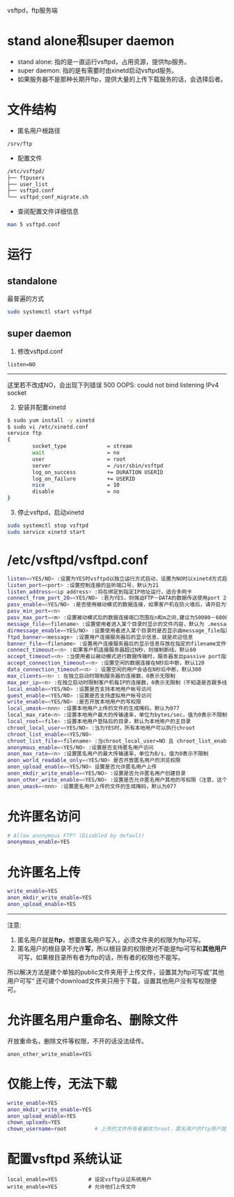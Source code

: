 vsftpd，ftp服务端

# stand alone和super daemon

- stand alone: 指的是一直运行vsftpd，占用资源，提供ftp服务。
- super daemon: 指的是有需要时由xinetd启动vsftpd服务。
- 如果服务器不是那种长期开ftp，提供大量的上传下载服务的话，会选择后者。

# 文件结构

- 匿名用户根路径
```bash
/srv/ftp
```
- 配置文件
```bash
/etc/vsftpd/
├── ftpusers
├── user_list
├── vsftpd.conf
└── vsftpd_conf_migrate.sh
```
- 查阅配置文件详细信息
```bash
man 5 vsftpd.conf
```

# 运行

## standalone

最普遍的方式
```bash
sudo systemctl start vsftpd
```

## super daemon 

1. 修改vsftpd.conf
```
listen=NO
```
---
这里若不改成NO，会出现下列错误
500 OOPS: could not bind listening IPv4 socket

2. 安装并配置xinetd
```bash
$ sudo yum install -y xinetd
$ sudo vi /etc/xinetd.conf
service ftp
{
        socket_type             = stream
        wait                    = no
        user                    = root
        server                  = /usr/sbin/vsftpd
        log_on_success          += DURATION USERID
        log_on_failure          += USERID
        nice                    = 10
        disable                 = no
}
```
3. 停止vsftpd，启动xinetd
```bash
sudo systemctl stop vsftpd 
sudo service xinetd start 
```

# /etc/vsftpd/vsftpd.conf

```bash
listen=<YES/NO> :设置为YES时vsftpd以独立运行方式启动，设置为NO时以xinetd方式启动（xinetd是管理守护进程的，将服务集中管理，可以减少大量服务的资源消耗）
listen_port=<port> :设置控制连接的监听端口号，默认为21
listen_address=<ip address> :将在绑定到指定IP地址运行，适合多网卡
connect_from_port_20=<YES/NO> :若为YES，则强迫FTP－DATA的数据传送使用port 20，默认YES
pasv_enable=<YES/NO> :是否使用被动模式的数据连接，如果客户机在防火墙后，请开启为YES
pasv_min_port=<n>
pasv_max_port=<m> :设置被动模式后的数据连接端口范围在n和m之间,建议为50000－60000端口
message_file=<filename> :设置使用者进入某个目录时显示的文件内容，默认为 .message
dirmessage_enable=<YES/NO> :设置使用者进入某个目录时是否显示由message_file指定的文件内容
ftpd_banner=<message> :设置用户连接服务器后的显示信息，就是欢迎信息
banner_file=<filename> :设置用户连接服务器后的显示信息存放在指定的filename文件中
connect_timeout=<n> :如果客户机连接服务器超过N秒，则强制断线，默认60
accept_timeout=<n> :当使用者以被动模式进行数据传输时，服务器发出passive port指令等待客户机超过N秒，则强制断线，默认60
accept_connection_timeout=<n> :设置空闲的数据连接在N秒后中断，默认120
data_connection_timeout=<n> : 设置空闲的用户会话在N秒后中断，默认300
max_clients=<n> : 在独立启动时限制服务器的连接数，0表示无限制
max_per_ip=<n> :在独立启动时限制客户机每IP的连接数，0表示无限制（不知道是否跟多线程下载有没干系）
local_enable=<YES/NO> :设置是否支持本地用户帐号访问
guest_enable=<YES/NO> :设置是否支持虚拟用户帐号访问
write_enable=<YES/NO> :是否开放本地用户的写权限
local_umask=<nnn> :设置本地用户上传的文件的生成掩码，默认为077
local_max_rate<n> :设置本地用户最大的传输速率，单位为bytes/sec，值为0表示不限制
local_root=<file> :设置本地用户登陆后的目录，默认为本地用户的主目录
chroot_local_user=<YES/NO> :当为YES时，所有本地用户可以执行chroot
chroot_list_enable=<YES/NO> 
chroot_list_file=<filename> :当chroot_local_user=NO 且 chroot_list_enable=YES时，只有filename文件指定的用户可以执行chroot
anonymous_enable=<YES/NO> :设置是否支持匿名用户访问
anon_max_rate=<n> :设置匿名用户的最大传输速率，单位为B/s，值为0表示不限制
anon_world_readable_only=<YES/NO> 是否开放匿名用户的浏览权限
anon_upload_enable=<YES/NO> 设置是否允许匿名用户上传
anon_mkdir_write_enable=<YES/NO> :设置是否允许匿名用户创建目录
anon_other_write_enable=<YES/NO> :设置是否允许匿名用户其他的写权限（注意，这个在安全上比较重要，一般不建议开，不过关闭会不支持续传）
anon_umask=<nnn> :设置匿名用户上传的文件的生成掩码，默认为077
```

# 允许匿名访问

```bash
# Allow anonymous FTP? (Disabled by default)
anonymous_enable=YES
```

# 允许匿名上传

```bash
write_enable=YES
anon_mkdir_write_enable=YES
anon_upload_enable=YES
```
---
注意:
1. 匿名用户就是**ftp**，想要匿名用户写入，必须文件夹的权限为ftp可写。
2. 匿名用户的根目录不允许**写**，所以根目录的权限绝对不能是ftp可写和**其他用户**可写，如果根目录所有者为ftp的话，所有者的权限也不能写。

所以解决方法是建个单独的public文件夹用于上传文件，设置其为ftp可写或”其他用户可写“
还可建个download文件夹只用于下载，设置其他用户没有写权限便可。

# 允许匿名用户重命名、删除文件

开放重命名，删除文件等权限，不开的话没法续传。
```
anon_other_write_enable=YES
```

# 仅能上传，无法下载

```bash
write_enable=YES
anon_mkdir_write_enable=YES
anon_upload_enable=YES
chown_uploads=YES
chown_username=root         # 上传的文件所有者被改为root，匿名用户的ftp用户就无法读取，下载了。
```

# 配置vsftpd 系统认证

```
local_enable=YES          # 设定vsftp认证系统用户
write_enable=YES          # 允许他们上传文件
```
